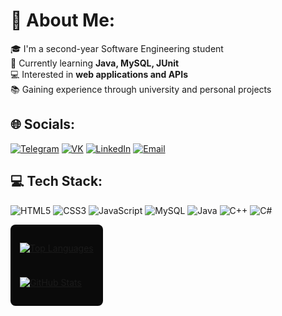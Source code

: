 # 💫 About Me:
🎓 I'm a second-year Software Engineering student  
🚀 Currently learning **Java, MySQL, JUnit**  
💻 Interested in **web applications and APIs**  
📚 Gaining experience through university and personal projects  

## 🌐 Socials:
[![Telegram](https://img.shields.io/badge/Telegram-26A5E4?style=for-the-badge&logo=telegram&logoColor=white)](https://t.me/nonameqwer1)
[![VK](https://img.shields.io/badge/VK-0077FF?style=for-the-badge&logo=vk&logoColor=white)](https://vk.com/id463759586)
[![LinkedIn](https://img.shields.io/badge/LinkedIn-0A66C2?style=for-the-badge&logo=linkedin&logoColor=white)](https://www.linkedin.com/in/%D0%B2%D0%B0%D0%B4%D0%B8%D0%BC-%D1%81%D1%82%D1%80%D0%B0%D0%BF%D0%BA%D0%BE-83553828b/)
[![Email](https://img.shields.io/badge/Email-EA4335?style=for-the-badge&logo=gmail&logoColor=white)](mailto:vadimstrapko@gmail.com)

## 💻 Tech Stack:
![HTML5](https://img.shields.io/badge/HTML5-E34F26?style=for-the-badge&logo=html5&logoColor=white)
![CSS3](https://img.shields.io/badge/CSS3-1572B6?style=for-the-badge&logo=css3&logoColor=white)
![JavaScript](https://img.shields.io/badge/JavaScript-F7DF1E?style=for-the-badge&logo=javascript&logoColor=black)
![MySQL](https://img.shields.io/badge/MySQL-4479A1?style=for-the-badge&logo=mysql&logoColor=white)
![Java](https://img.shields.io/badge/Java-007396?style=for-the-badge&logo=java&logoColor=white)
![C++](https://img.shields.io/badge/C++-00599C?style=for-the-badge&logo=c%2B%2B&logoColor=white)
![C#](https://img.shields.io/badge/C%23-239120?style=for-the-badge&logo=c-sharp&logoColor=white)

<div style="display: flex; flex-direction: column; gap: 10px; align-items: flex-start; width: fit-content; background-color: #0A0A0A; padding: 15px; border-radius: 8px;">

<!-- Языки -->
[![Top Languages](https://github-readme-stats.vercel.app/api/top-langs/?username=VadimStrapko&layout=compact&title_color=58A6FF&text_color=FFFFFF&bg_color=0A0A0A&hide_border=true&card_width=495)](https://github.com/VadimStrapko)

<!-- Статистика -->
[![GitHub Stats](https://github-readme-stats.vercel.app/api?username=VadimStrapko&show_icons=true&title_color=58A6FF&text_color=FFFFFF&icon_color=58A6FF&bg_color=0A0A0A&hide_border=true&card_width=495&hide=contribs)](https://github.com/VadimStrapko)

</div>
